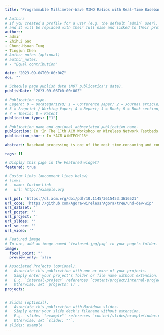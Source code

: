 ```yaml
---
title: "Programmable Millimeter-Wave MIMO Radios with Real-Time Baseband Processing"

# Authors
# If you created a profile for a user (e.g. the default `admin` user), write the username (folder name) here 
# and it will be replaced with their full name and linked to their profile.
authors:
- admin
- Zhihui Gao
- Chung-Hsuan Tung
- Tingjun Chen
# Author notes (optional)
# author_notes:
# - "Equal contribution"

date: "2023-09-06T00:00:00Z"
doi: ""

# Schedule page publish date (NOT publication's date).
publishDate: "2023-09-06T00:00:00Z"

# Publication type.
# Legend: 0 = Uncategorized; 1 = Conference paper; 2 = Journal article;
# 3 = Preprint / Working Paper; 4 = Report; 5 = Book; 6 = Book section;
# 7 = Thesis; 8 = Patent
publication_types: ["1"]

# Publication name and optional abbreviated publication name.
publication: In *In The 17th ACM Workshop on Wireless Network Testbeds, Experimental evaluation & Characterization 2023 (WiNTECH’23)*
publication_short: In *ACM WiNTECH’23*

abstract: Baseband processing is one of the most time-consuming and computationally expensive tasks in radio access networks (RANs), which is typically realized in dedicated hardware. The concept of virtualizing the RAN functions by moving their computation to edge data centers can significantly reduce the deployment cost and enable more flexible use of the network resources. Recent studies have focused on software-based baseband processing for large-scale sub-6 GHz MIMO systems, while 5G also embraces the millimeterwave (mmWave) frequency bands to achieve further improved data rates leveraging the widely available spectrum. Therefore, it is important to build a platform for the experimental investigation of software-based baseband processing for mmWave MIMO systems. In this paper, we implement programmable mmWave MIMO radios equipped with real-time baseband processing capability, leveraging the open-access PAWR COSMOS testbed. We first develop Agora-UHD, which enables UHD-based software-defined radios (SDRs) to interface with Agora, an open-source software realization of real-time massive MIMO baseband processing. Next, we integrate Agora-UHD with the USRP SDRs and IBM 28 GHz phased array antenna module (PAAM) subsystem boards deployed in the PAWR COSMOS testbed. We demonstrate a 2×2 28 GHz polarization MIMO link with a bandwidth of 122.88 MHz, and show that it can meet the real-time processing deadline of 0.375 ms (3 transmission time intervals for numerology 3 in 5G NR FR2) using only 8 CPU cores. The source code of Agora-UHD and its integration with the programmable 28 GHz radios in the COSMOS testbed with example tutorials are made publicly available.

tags: []

# Display this page in the Featured widget?
featured: true

# Custom links (uncomment lines below)
# links:
# - name: Custom Link
#   url: http://example.org

url_pdf: 'https://dl.acm.org/doi/pdf/10.1145/3615453.3616521'
url_code: 'https://github.com/Agora-wireless/Agora/tree/uhd-dev-wip'
url_dataset: ''
url_poster: ''
url_project: ''
url_slides: ''
url_source: ''
url_video: ''

# Featured image
# To use, add an image named `featured.jpg/png` to your page's folder. 
image:
  focal_point: ""
  preview_only: false

# Associated Projects (optional).
#   Associate this publication with one or more of your projects.
#   Simply enter your project's folder or file name without extension.
#   E.g. `internal-project` references `content/project/internal-project/index.md`.
#   Otherwise, set `projects: []`.
projects:


# Slides (optional).
#   Associate this publication with Markdown slides.
#   Simply enter your slide deck's filename without extension.
#   E.g. `slides: "example"` references `content/slides/example/index.md`.
#   Otherwise, set `slides: ""`.
# slides: example
---
```

<!-- 
{{% callout note %}}
Click the *Cite* button above to demo the feature to enable visitors to import publication metadata into their reference management software.
{{% /callout %}} -->



